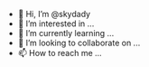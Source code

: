- 👋 Hi, I’m @skydady
- 👀 I’m interested in ...
- 🌱 I’m currently learning ...
- 💞️ I’m looking to collaborate on ...
- 📫 How to reach me ...

<!---
skydady/skydady is a ✨ special ✨ repository because its `README.md` (this file) appears on your GitHub profile.
You can click the Preview link to take a look at your changes.
--->
